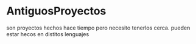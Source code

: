 # AntiguosProyectos 
son proyectos hechos hace tiempo pero necesito tenerlos cerca.
pueden estar hecos en distitos lenguajes

